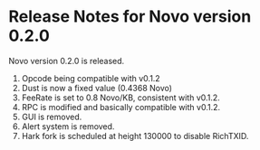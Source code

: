 # Release Notes for Novo version 0.2.0

Novo version 0.2.0 is released.

1. Opcode being compatible with v0.1.2
2. Dust is now a fixed value (0.4368 Novo)
3. FeeRate is set to 0.8 Novo/KB, consistent with v0.1.2.
4. RPC is modified and basically compatible with v0.1.2.
5. GUI is removed.
6. Alert system is removed.
7. Hark fork is scheduled at height 130000 to disable RichTXID.
